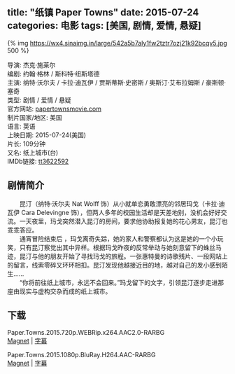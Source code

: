 title: "纸镇 Paper Towns"
date: 2015-07-24
categories: 电影
tags: [美国, 剧情, 爱情, 悬疑]
---
{% img https://wx4.sinaimg.in/large/542a5b7aly1fw2tztr7ozj21k92bcqv5.jpg 500 %}

导演: 杰克·施莱尔  
编剧: 约翰·格林 / 斯科特·纽斯塔德  
主演: 纳特·沃尔夫 / 卡拉·迪瓦伊 / 贾斯蒂斯·史密斯 / 奥斯汀·艾布拉姆斯 / 豪斯顿·塞奇  
类型: 剧情 / 爱情 / 悬疑  
官方网站: [papertownsmovie.com](http://papertownsmovie.com/)  
制片国家/地区: 美国  
语言: 英语  
上映日期: 2015-07-24(美国)  
片长: 109分钟  
又名: 纸上城市(台)  
IMDb链接: [tt3622592](http://www.imdb.com/title/tt3622592)

## 剧情简介
　　昆汀（纳特·沃尔夫 Nat Wolff 饰）从小就单恋勇敢漂亮的邻居玛戈（卡拉·迪瓦伊 Cara Delevingne 饰），但两人多年的校园生活却是天差地别，没机会好好交流。一天夜里，玛戈突然潜入昆汀的房间，要求他协助报复她的花心男友，昆汀也乖乖答应。  
　　通宵冒险结束后 ，玛戈离奇失踪，她的家人和警察都认为这是她的一个小玩笑，只有昆汀察觉出其中异样。根据玛戈昨夜的反常举动与她刻意留下的蛛丝马迹，昆汀与他的朋友开始了寻找玛戈的旅程。一张惠特曼的诗歌残片、一段网站上的留言，线索零碎又环环相扣。昆汀发现他越接近目的地，越对自己的发小感到陌生……  
　　“你将前往纸上城市，永远不会回来。”玛戈留下的文字，引领昆汀逐步走进那座由现实与虚构交杂而成的纸上城市。

## 下载
Paper.Towns.2015.720p.WEBRip.x264.AAC2.0-RARBG  
[Magnet](magnet:?xt=urn:btih:DE86208FF5FCA6AC610E5007F55B5ACBD58553FA) | [字幕](https://www.lanzous.com/i248dif)

Paper.Towns.2015.1080p.BluRay.H264.AAC-RARBG  
[Magnet](magnet:?xt=urn:btih:77DBBD569DBEC3A9882B10370BB996EE39AE5E2B) | [字幕](https://www.lanzous.com/i248djg)
